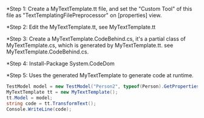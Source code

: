 *Step 1: Create a MyTextTemplate.tt file, and set the "Custom Tool" of this file as "TextTemplatingFilePreprocessor" on [properties] view.

*Step 2: Edit the  MyTextTemplate.tt, see MyTextTemplate.tt

*Step 3: Create a MyTextTemplate.CodeBehind.cs, it's a partial class of MyTextTemplate.cs, which is generated by MyTextTemplate.tt. see  MyTextTemplate.CodeBehind.cs.

*Step 4: Install-Package System.CodeDom

*Step 5: Uses the generated MyTextTemplate to generate code at runtime.
```csharp
TestModel model = new TestModel("Person2", typeof(Person).GetProperties());
MyTextTemplate tt = new MyTextTemplate();
tt.Model = model;
string code = tt.TransformText();
Console.WriteLine(code);
```
